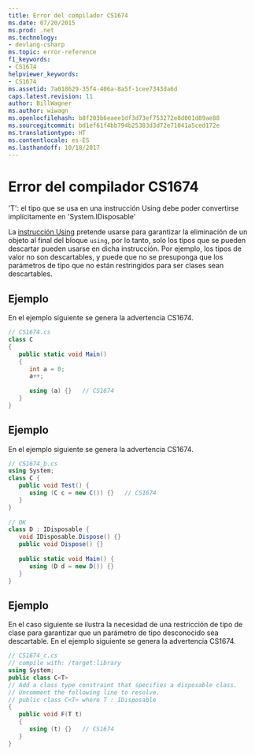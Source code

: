 ```yaml
---
title: Error del compilador CS1674
ms.date: 07/20/2015
ms.prod: .net
ms.technology:
- devlang-csharp
ms.topic: error-reference
f1_keywords:
- CS1674
helpviewer_keywords:
- CS1674
ms.assetid: 7a018629-35f4-406a-8a5f-1cee7343da6d
caps.latest.revision: 11
author: BillWagner
ms.author: wiwagn
ms.openlocfilehash: b8f203b6eaee1df3d73ef753272e8d001d89ae88
ms.sourcegitcommit: bd1ef61f4bb794b25383d3d72e71041a5ced172e
ms.translationtype: HT
ms.contentlocale: es-ES
ms.lasthandoff: 10/18/2017
---
```

# <a name="compiler-error-cs1674"></a>Error del compilador CS1674
'T': el tipo que se usa en una instrucción Using debe poder convertirse implícitamente en 'System.IDisposable'  
  
 La [instrucción Using](../../../csharp/language-reference/keywords/using-statement.md) pretende usarse para garantizar la eliminación de un objeto al final del bloque `using`, por lo tanto, solo los tipos que se pueden descartar pueden usarse en dicha instrucción. Por ejemplo, los tipos de valor no son descartables, y puede que no se presuponga que los parámetros de tipo que no están restringidos para ser clases sean descartables.  
  
## <a name="example"></a>Ejemplo  
 En el ejemplo siguiente se genera la advertencia CS1674.  
  
```csharp  
// CS1674.cs  
class C  
{  
   public static void Main()  
   {  
      int a = 0;  
      a++;  
  
      using (a) {}   // CS1674  
   }  
}  
```  
  
## <a name="example"></a>Ejemplo  
 En el ejemplo siguiente se genera la advertencia CS1674.  
  
```csharp  
// CS1674_b.cs  
using System;  
class C {  
   public void Test() {  
      using (C c = new C()) {}   // CS1674  
   }  
}  
  
// OK  
class D : IDisposable {  
   void IDisposable.Dispose() {}  
   public void Dispose() {}  
  
   public static void Main() {  
      using (D d = new D()) {}  
   }  
}  
```  
  
## <a name="example"></a>Ejemplo  
 En el caso siguiente se ilustra la necesidad de una restricción de tipo de clase para garantizar que un parámetro de tipo desconocido sea descartable. En el ejemplo siguiente se genera la advertencia CS1674.  
  
```csharp  
// CS1674_c.cs  
// compile with: /target:library  
using System;  
public class C<T>  
// Add a class type constraint that specifies a disposable class.  
// Uncomment the following line to resolve.  
// public class C<T> where T : IDisposable  
{  
   public void F(T t)  
   {  
      using (t) {}   // CS1674  
   }  
}  
```
